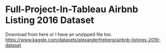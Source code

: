 # Full-Project-In-Tableau Airbnb Listing 2016 Dataset
Download from here or I have an unzipped file too. https://www.kaggle.com/datasets/alexanderfreberg/airbnb-listings-2016-dataset
